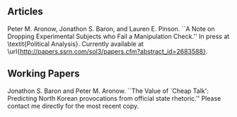 ## Articles
Peter M. Aronow, Jonathon S. Baron, and Lauren E. Pinson. ``A Note on Dropping Experimental Subjects who Fail a Manipulation Check.'' In press at \textit{Political Analysis}. Currently available at \url{http://papers.ssrn.com/sol3/papers.cfm?abstract_id=2683588}.

## Working Papers
Jonathon S. Baron and Peter M. Aronow. ``The Value of `Cheap Talk': Predicting North Korean provocations from official state rhetoric.'' Please contact me directly for the most recent copy.
